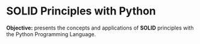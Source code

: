 # SOLID Principles with Python

**Objective:** presents the concepts and applications of **SOLID** principles with the Python Programming Language.
